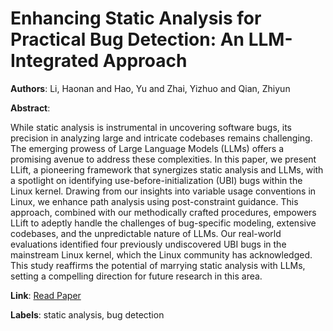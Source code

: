 # Enhancing Static Analysis for Practical Bug Detection: An LLM-Integrated Approach

**Authors**: Li, Haonan and Hao, Yu and Zhai, Yizhuo and Qian, Zhiyun

**Abstract**:

While static analysis is instrumental in uncovering software bugs, its precision in analyzing large and intricate codebases remains challenging. The emerging prowess of Large Language Models (LLMs) offers a promising avenue to address these complexities. In this paper, we present LLift, a pioneering framework that synergizes static analysis and LLMs, with a spotlight on identifying use-before-initialization (UBI) bugs within the Linux kernel. Drawing from our insights into variable usage conventions in Linux, we enhance path analysis using post-constraint guidance. This approach, combined with our methodically crafted procedures, empowers LLift to adeptly handle the challenges of bug-specific modeling, extensive codebases, and the unpredictable nature of LLMs. Our real-world evaluations identified four previously undiscovered UBI bugs in the mainstream Linux kernel, which the Linux community has acknowledged. This study reaffirms the potential of marrying static analysis with LLMs, setting a compelling direction for future research in this area.

**Link**: [Read Paper](https://doi.org/10.1145/3649828)

**Labels**: static analysis, bug detection
